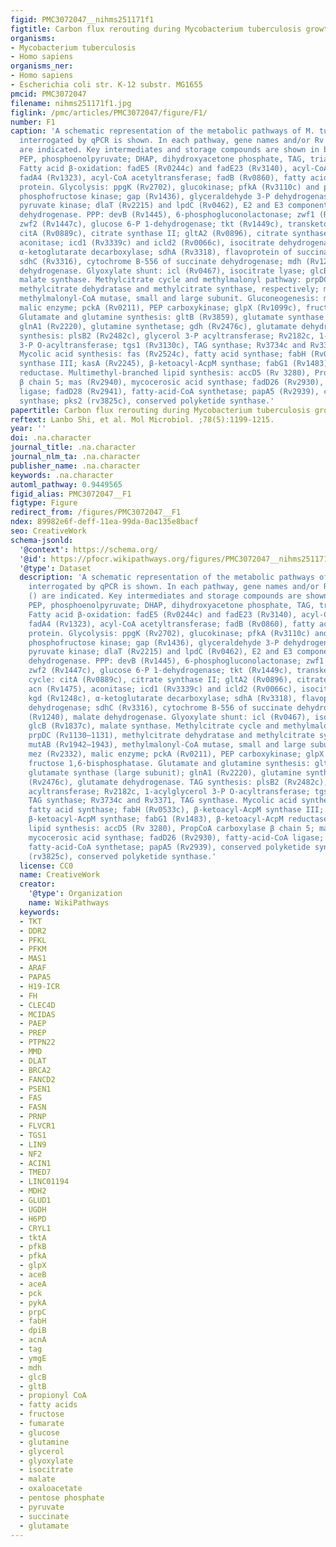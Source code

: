 ```yaml
---
figid: PMC3072047__nihms251171f1
figtitle: Carbon flux rerouting during Mycobacterium tuberculosis growth arrest
organisms:
- Mycobacterium tuberculosis
- Homo sapiens
organisms_ner:
- Homo sapiens
- Escherichia coli str. K-12 substr. MG1655
pmcid: PMC3072047
filename: nihms251171f1.jpg
figlink: /pmc/articles/PMC3072047/figure/F1/
number: F1
caption: 'A schematic representation of the metabolic pathways of M. tuberculosis
  interrogated by qPCR is shown. In each pathway, gene names and/or Rv numbering ()
  are indicated. Key intermediates and storage compounds are shown in bold. Abbreviations:
  PEP, phosphoenolpyruvate; DHAP, dihydroxyacetone phosphate, TAG, triacylglycerol.
  Fatty acid β-oxidation: fadE5 (Rv0244c) and fadE23 (Rv3140), acyl-CoA dehydrogenase;
  fadA4 (Rv1323), acyl-CoA acetyltransferase; fadB (Rv0860), fatty acid oxidation
  protein. Glycolysis: ppgK (Rv2702), glucokinase; pfkA (Rv3110c) and pfkB (Rv2029c),
  phosphofructose kinase; gap (Rv1436), glyceraldehyde 3-P dehydrogenase; pykA (Rv1617),
  pyruvate kinase; dlaT (Rv2215) and lpdC (Rv0462), E2 and E3 components of pyruvate
  dehydrogenase. PPP: devB (Rv1445), 6-phosphogluconolactonase; zwf1 (Rv1121) and
  zwf2 (Rv1447c), glucose 6-P 1-dehydrogenase; tkt (Rv1449c), transketolase. TCA cycle:
  citA (Rv0889c), citrate synthase II; gltA2 (Rv0896), citrate synthase I; acn (Rv1475),
  aconitase; icd1 (Rv3339c) and icld2 (Rv0066c), isocitrate dehydrogenase; kgd (Rv1248c),
  α-ketoglutarate decarboxylase; sdhA (Rv3318), flavoprotein of succinate dehydrogenase;
  sdhC (Rv3316), cytochrome B-556 of succinate dehydrogenase; mdh (Rv1240), malate
  dehydrogenase. Glyoxylate shunt: icl (Rv0467), isocitrate lyase; glcB (Rv1837c),
  malate synthase. Methylcitrate cycle and methylmalonyl pathway: prpDC (Rv1130–1131),
  methylcitrate dehydratase and methylcitrate synthase, respectively; mutAB (Rv1942–1943),
  methylmalonyl-CoA mutase, small and large subunit. Gluconeogenesis: mez (Rv2332),
  malic enzyme; pckA (Rv0211), PEP carboxykinase; glpX (Rv1099c), fructose 1,6-bisphosphatase.
  Glutamate and glutamine synthesis: gltB (Rv3859), glutamate synthase (large subunit);
  glnA1 (Rv2220), glutamine synthetase; gdh (Rv2476c), glutamate dehydrogenase. TAG
  synthesis: plsB2 (Rv2482c), glycerol 3-P acyltransferase; Rv2182c, 1-acylglycerol
  3-P O-acyltransferase; tgs1 (Rv3130c), TAG synthase; Rv3734c and Rv3371, TAG synthase.
  Mycolic acid synthesis: fas (Rv2524c), fatty acid synthase; fabH (Rv0533c), β-ketoacyl-AcpM
  synthase III; kasA (Rv2245), β-ketoacyl-AcpM synthase; fabG1 (Rv1483), β-ketoacyl-AcpM
  reductase. Multimethyl-branched lipid synthesis: accD5 (Rv 3280), PropCoA carboxylase
  β chain 5; mas (Rv2940), mycocerosic acid synthase; fadD26 (Rv2930), fatty-acid-CoA
  ligase; fadD28 (Rv2941), fatty-acid-CoA synthetase; papA5 (Rv2939), conserved polyketide
  synthase; pks2 (rv3825c), conserved polyketide synthase.'
papertitle: Carbon flux rerouting during Mycobacterium tuberculosis growth arrest.
reftext: Lanbo Shi, et al. Mol Microbiol. ;78(5):1199-1215.
year: ''
doi: .na.character
journal_title: .na.character
journal_nlm_ta: .na.character
publisher_name: .na.character
keywords: .na.character
automl_pathway: 0.9449565
figid_alias: PMC3072047__F1
figtype: Figure
redirect_from: /figures/PMC3072047__F1
ndex: 89982e6f-deff-11ea-99da-0ac135e8bacf
seo: CreativeWork
schema-jsonld:
  '@context': https://schema.org/
  '@id': https://pfocr.wikipathways.org/figures/PMC3072047__nihms251171f1.html
  '@type': Dataset
  description: 'A schematic representation of the metabolic pathways of M. tuberculosis
    interrogated by qPCR is shown. In each pathway, gene names and/or Rv numbering
    () are indicated. Key intermediates and storage compounds are shown in bold. Abbreviations:
    PEP, phosphoenolpyruvate; DHAP, dihydroxyacetone phosphate, TAG, triacylglycerol.
    Fatty acid β-oxidation: fadE5 (Rv0244c) and fadE23 (Rv3140), acyl-CoA dehydrogenase;
    fadA4 (Rv1323), acyl-CoA acetyltransferase; fadB (Rv0860), fatty acid oxidation
    protein. Glycolysis: ppgK (Rv2702), glucokinase; pfkA (Rv3110c) and pfkB (Rv2029c),
    phosphofructose kinase; gap (Rv1436), glyceraldehyde 3-P dehydrogenase; pykA (Rv1617),
    pyruvate kinase; dlaT (Rv2215) and lpdC (Rv0462), E2 and E3 components of pyruvate
    dehydrogenase. PPP: devB (Rv1445), 6-phosphogluconolactonase; zwf1 (Rv1121) and
    zwf2 (Rv1447c), glucose 6-P 1-dehydrogenase; tkt (Rv1449c), transketolase. TCA
    cycle: citA (Rv0889c), citrate synthase II; gltA2 (Rv0896), citrate synthase I;
    acn (Rv1475), aconitase; icd1 (Rv3339c) and icld2 (Rv0066c), isocitrate dehydrogenase;
    kgd (Rv1248c), α-ketoglutarate decarboxylase; sdhA (Rv3318), flavoprotein of succinate
    dehydrogenase; sdhC (Rv3316), cytochrome B-556 of succinate dehydrogenase; mdh
    (Rv1240), malate dehydrogenase. Glyoxylate shunt: icl (Rv0467), isocitrate lyase;
    glcB (Rv1837c), malate synthase. Methylcitrate cycle and methylmalonyl pathway:
    prpDC (Rv1130–1131), methylcitrate dehydratase and methylcitrate synthase, respectively;
    mutAB (Rv1942–1943), methylmalonyl-CoA mutase, small and large subunit. Gluconeogenesis:
    mez (Rv2332), malic enzyme; pckA (Rv0211), PEP carboxykinase; glpX (Rv1099c),
    fructose 1,6-bisphosphatase. Glutamate and glutamine synthesis: gltB (Rv3859),
    glutamate synthase (large subunit); glnA1 (Rv2220), glutamine synthetase; gdh
    (Rv2476c), glutamate dehydrogenase. TAG synthesis: plsB2 (Rv2482c), glycerol 3-P
    acyltransferase; Rv2182c, 1-acylglycerol 3-P O-acyltransferase; tgs1 (Rv3130c),
    TAG synthase; Rv3734c and Rv3371, TAG synthase. Mycolic acid synthesis: fas (Rv2524c),
    fatty acid synthase; fabH (Rv0533c), β-ketoacyl-AcpM synthase III; kasA (Rv2245),
    β-ketoacyl-AcpM synthase; fabG1 (Rv1483), β-ketoacyl-AcpM reductase. Multimethyl-branched
    lipid synthesis: accD5 (Rv 3280), PropCoA carboxylase β chain 5; mas (Rv2940),
    mycocerosic acid synthase; fadD26 (Rv2930), fatty-acid-CoA ligase; fadD28 (Rv2941),
    fatty-acid-CoA synthetase; papA5 (Rv2939), conserved polyketide synthase; pks2
    (rv3825c), conserved polyketide synthase.'
  license: CC0
  name: CreativeWork
  creator:
    '@type': Organization
    name: WikiPathways
  keywords:
  - TKT
  - DDR2
  - PFKL
  - PFKM
  - MAS1
  - ARAF
  - PAPA5
  - H19-ICR
  - FH
  - CLEC4D
  - MCIDAS
  - PAEP
  - PREP
  - PTPN22
  - MMD
  - DLAT
  - BRCA2
  - FANCD2
  - PSEN1
  - FAS
  - FASN
  - PRNP
  - FLVCR1
  - TGS1
  - LIN9
  - NF2
  - ACIN1
  - TMED7
  - LINC01194
  - MDH2
  - GLUD1
  - UGDH
  - H6PD
  - CRYL1
  - tktA
  - pfkB
  - pfkA
  - glpX
  - aceB
  - aceA
  - pck
  - pykA
  - prpC
  - fabH
  - dpiB
  - acnA
  - tag
  - ymgE
  - mdh
  - glcB
  - gltB
  - propionyl CoA
  - fatty acids
  - fructose
  - fumarate
  - glucose
  - glutamine
  - glycerol
  - glyoxylate
  - isocitrate
  - malate
  - oxaloacetate
  - pentose phosphate
  - pyruvate
  - succinate
  - glutamate
---
```

